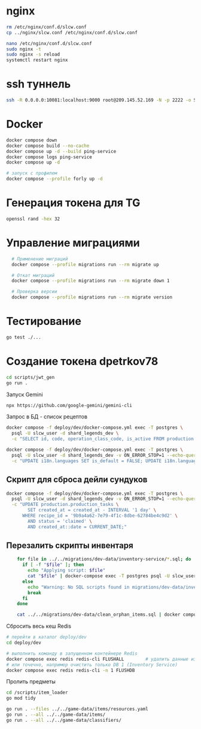
# nginx

```bash
rm /etc/nginx/conf.d/slcw.conf
cp ../nginx/slcw.conf /etc/nginx/conf.d/slcw.conf

nano /etc/nginx/conf.d/slcw.conf
sudo nginx -t
sudo nginx -s reload
systemctl restart nginx
```

# ssh туннель 
```bash
ssh -R 0.0.0.0:10081:localhost:9000 root@209.145.52.169 -N -p 2222 -o ServerAliveInterval=10 -o ServerAliveCountMax=5
```

# Docker
```bash
docker compose down
docker compose build --no-cache
docker compose up -d --build ping-service
docker compose logs ping-service
docker compose up -d

# запуск с профилем
docker compose --profile forly up -d
```

# Генерация токена для TG
```bash
openssl rand -hex 32
```

# Управление миграциями
```bash
  # Применение миграций
  docker compose --profile migrations run --rm migrate up

  # Откат миграций  
  docker compose --profile migrations run --rm migrate down 1

  # Проверка версии
  docker compose --profile migrations run --rm migrate version
```

# Тестирование
```bash
go test ./...
```

# Создание токена dpetrkov78
```bash
cd scripts/jwt_gen
go run .
```

Запуск Gemini
```bash
npx https://github.com/google-gemini/gemini-cli
```

Запрос в БД - список рецептов
```bash
docker compose -f deploy/dev/docker-compose.yml exec -T postgres \
  psql -U slcw_user -d shard_legends_dev \
  -c "SELECT id, code, operation_class_code, is_active FROM production.recipes;"
```

```bash
docker compose -f deploy/dev/docker-compose.yml exec -T postgres \
  psql -U slcw_user -d shard_legends_dev -v ON_ERROR_STOP=1 --echo-queries \
  -c "UPDATE i18n.languages SET is_default = FALSE; UPDATE i18n.languages SET is_default = TRUE WHERE code = 'ru';"
```

## Скрипт для сброса дейли сундуков
```bash
docker compose -f deploy/dev/docker-compose.yml exec -T postgres \
  psql -U slcw_user -d shard_legends_dev -v ON_ERROR_STOP=1 --echo-queries \
  -c "UPDATE production.production_tasks \
        SET created_at = created_at - INTERVAL '1 day' \
      WHERE recipe_id = '9b9a4a62-7e79-4f1c-8dbe-62784be4c9d2' \
        AND status = 'claimed' \
        AND created_at::date = CURRENT_DATE;"
```

## Перезалить скрипты инвентаря
```bash
    for file in ../../migrations/dev-data/inventory-service/*.sql; do
      if [ -f "$file" ]; then
        echo "Applying script: $file"
        cat "$file" | docker-compose exec -T postgres psql -U slcw_user -d shard_legends_dev
      else
        echo "Warning: No SQL scripts found in migrations/dev-data/inventory-service/"
        break
      fi
    done
```

``` bash
    cat ../../migrations/dev-data/clean_orphan_items.sql | docker compose exec -T postgres psql -U slcw_user -d shard_legends_dev
```

Сбросить весь кеш Redis
```bash
# перейти в каталог deploy/dev
cd deploy/dev

# выполнить команду в запущенном контейнере Redis
docker compose exec redis redis-cli FLUSHALL        # удалить данные из всех БД
# или точечно, например очистить только DB 1 (Inventory Service)
docker compose exec redis redis-cli -n 1 FLUSHDB
```

Пролить предметы
```bash
cd /scripts/item_loader
go mod tidy  

go run . --files ../../game-data/items/resources.yaml
go run . --all ../../game-data/items/
go run . --all ../../game-data/classifiers/
```


